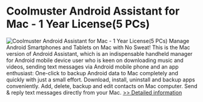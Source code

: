 # Coolmuster Android Assistant for Mac - 1 Year License(5 PCs)
![Coolmuster Android Assistant for Mac - 1 Year License(5 PCs)](https://mycommerce.akamaized.net/api/pimages/P300966536/BIG/300966536.PNG)
Manage Android Smartphones and Tablets on Mac with No Sweat!
This is the Mac version of Android Assistant, which is an indispensable handheld manager for Android mobile device user who is keen on downloading music and videos, sending text messages via Android mobile phone and an app enthusiast:
One-click to backup Android data to Mac completely and quickly with just a small effort.
Download, install, uninstall and backup apps conveniently.
Add, delete, backup and edit contacts on Mac computer.
Send & reply text messages directly from your Mac.
[>> Detailed information](https://secure.shareit.com/shareit/product.html?productid=300966536&affiliateid=200057808)
